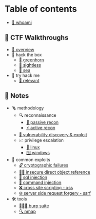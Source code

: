 # Table of contents

* [🥷 whoami](README.md)

## 🚶 CTF Walkthroughs

* [🔭 overview](CTF-Walkthroughs/overview.md)
* 🏁 hack the box
	* [🐧 greenhorn](CTF-Walkthroughs/hack-the-box/greenhorn/README.md)
	* [🐧 sightless](CTF-Walkthroughs/hack-the-box/sightless/README.md)
	* [🐧 sea](CTF-Walkthroughs/hack-the-box/sea/README.md)
* 🏁 try hack me
	* [🐧 relevant](CTF-Walkthroughs/try-hack-me/relevant/README.md)

## 📖 Notes

* 🪜 methodology
	* 🔍 reconnaissance
		* [👀 passive recon](notes/methodology/reconnaissance/passive-recon/README.md)
		* [⚡ active recon](notes/methodology/reconnaissance/active-recon/README.md)
	* [🐛 vulnerability discovery & exploit](<notes/methodology/vulnerability-discovery-&-exploit/README.md>)
	* 📈 privilege escalation
		* [🐧 linux](<notes/methodology/privilege-escalation/linux/README.md>)
		* [🪟 windows](<notes/methodology/privilege-escalation/windows/README.md>)
* 🐞 common exploits
	* [🔓 cryptographic failures](notes/common-exploits/cryptographic-failures/README.md)
	* [😶‍🌫️ insecure direct object reference](notes/common-exploits/insecure-direct-object-reference/README.md)
	* [💉 sql injection](notes/common-exploits/sql-injection/README.md)
	* [💉 command injection](notes/common-exploits/command-injection/README.md)
	* [❌ cross site scripting - xss](notes/common-exploits/cross-site-scripting-xss/README.md)
	* [🌐 server side request forgery - ssrf](notes/common-exploits/server-side-request-forgery-ssrf/README.md)
* 🛠️ tools
	* [👩‍👦‍👦 burp suite](notes/tools/burp-suite/README.md)
	* [🔍 nmap](notes/tools/nmap/README.md)
